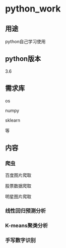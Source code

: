 # python_work

## 用途

python自己学习使用

## python版本
3.6

## 需求库

os

numpy

sklearn

等

## 内容

### 爬虫

百度图片爬取

股票数据爬取

明星图片爬取


### 线性回归预测分析

### K-means聚类分析

### 手写数字识别

